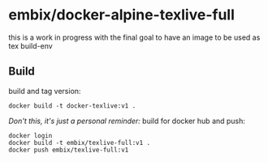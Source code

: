 # embix/docker-alpine-texlive-full

this is a work in progress with the final goal to have an image to be used as tex build-env

## Build

build and tag version:

    docker build -t docker-texlive:v1 .

*Don't this, it's just a personal reminder:* build for docker hub and push:

    docker login
    docker build -t embix/texlive-full:v1 .
    docker push embix/texlive-full:v1
